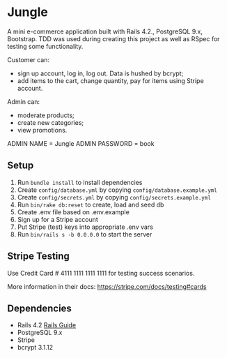 # Jungle

A mini e-commerce application built with Rails 4.2., PostgreSQL 9.x, Bootstrap. 
TDD was used during creating this project as well as RSpec for testing some functionality.

Customer can:
* sign up account, log in, log out. Data is hushed by bcrypt;
* add items to the cart, change quantity, pay for items using Stripe account.

Admin can:
* moderate products;
* create new categories;
* view promotions.

ADMIN NAME = Jungle
ADMIN PASSWORD = book




## Setup

1. Run `bundle install` to install dependencies
2. Create `config/database.yml` by copying `config/database.example.yml`
3. Create `config/secrets.yml` by copying `config/secrets.example.yml`
4. Run `bin/rake db:reset` to create, load and seed db
5. Create .env file based on .env.example
6. Sign up for a Stripe account
7. Put Stripe (test) keys into appropriate .env vars
8. Run `bin/rails s -b 0.0.0.0` to start the server

## Stripe Testing

Use Credit Card # 4111 1111 1111 1111 for testing success scenarios.

More information in their docs: <https://stripe.com/docs/testing#cards>

## Dependencies

* Rails 4.2 [Rails Guide](http://guides.rubyonrails.org/v4.2/)
* PostgreSQL 9.x
* Stripe
* bcrypt 3.1.12
